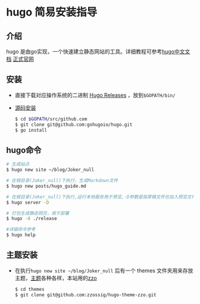 # hugo 简易安装指导


## 介绍

hugo 是由go实现，一个快速建立静态网站的工具。详细教程可参考[hugo中文文档](https://www.gohugo.org/)
[正式官网](https://gohugo.io/)

## 安装

- 直接下载对应操作系统的二进制 [Hugo Releases](https://github.com/spf13/hugo/releases) ，放到`$GOPATH/bin/`

- [源码安装](https://github.com/gohugoio/hugo)

  ```bash
  $ cd $GOPATH/src/github.com
  $ git clone git@github.com:gohugoio/hugo.git
  $ go install
  ```

## hugo命令

```bash
# 生成站点
$ hugo new site ~/blog/Joker_null

# 在根目录(Joker_null)下执行，生成Markdown文件
$ hugo new posts/hugo_guide.md

# 在根目录(Joker_null)下执行,运行本地服务用于预览,-D参数是指草稿文件也加入预览文件中，localhost:1313
$ hugo server -D

# 打包生成静态网页，用于部署
$ hugo -d ./release

#详细命令参考
$ hugo help
```

## 主题安装

- 在执行`hugo new site ~/blog/Joker_null` 后有一个 themes 文件夹用来存放主题，[主题](https://themes.gohugo.io/)各种各样，本站用的[zzo](https://themes.gohugo.io/themes/hugo-theme-zzo/)
  

  ```bash
  $ cd themes
  $ git clone git@github.com:zzossig/hugo-theme-zzo.git
  ```

